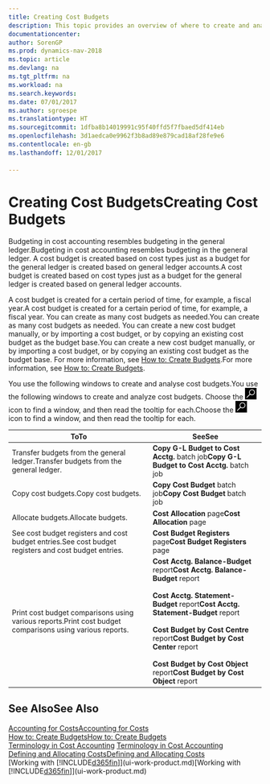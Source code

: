 ```yaml
---
title: Creating Cost Budgets
description: This topic provides an overview of where to create and analyse cost budgets.
documentationcenter: 
author: SorenGP
ms.prod: dynamics-nav-2018
ms.topic: article
ms.devlang: na
ms.tgt_pltfrm: na
ms.workload: na
ms.search.keywords: 
ms.date: 07/01/2017
ms.author: sgroespe
ms.translationtype: HT
ms.sourcegitcommit: 1dfba8b14019991c95f40ffd5f7fbaed5df414eb
ms.openlocfilehash: 3d1aedca0e9962f3b8ad89e879cad18af28fe9e6
ms.contentlocale: en-gb
ms.lasthandoff: 12/01/2017

---
```

# <a name="creating-cost-budgets"></a><span data-ttu-id="8e285-103">Creating Cost Budgets</span><span class="sxs-lookup"><span data-stu-id="8e285-103">Creating Cost Budgets</span></span>
<span data-ttu-id="8e285-104">Budgeting in cost accounting resembles budgeting in the general ledger.</span><span class="sxs-lookup"><span data-stu-id="8e285-104">Budgeting in cost accounting resembles budgeting in the general ledger.</span></span> <span data-ttu-id="8e285-105">A cost budget is created based on cost types just as a budget for the general ledger is created based on general ledger accounts.</span><span class="sxs-lookup"><span data-stu-id="8e285-105">A cost budget is created based on cost types just as a budget for the general ledger is created based on general ledger accounts.</span></span>  

<span data-ttu-id="8e285-106">A cost budget is created for a certain period of time, for example, a fiscal year.</span><span class="sxs-lookup"><span data-stu-id="8e285-106">A cost budget is created for a certain period of time, for example, a fiscal year.</span></span> <span data-ttu-id="8e285-107">You can create as many cost budgets as needed.</span><span class="sxs-lookup"><span data-stu-id="8e285-107">You can create as many cost budgets as needed.</span></span> <span data-ttu-id="8e285-108">You can create a new cost budget manually, or by importing a cost budget, or by copying an existing cost budget as the budget base.</span><span class="sxs-lookup"><span data-stu-id="8e285-108">You can create a new cost budget manually, or by importing a cost budget, or by copying an existing cost budget as the budget base.</span></span> <span data-ttu-id="8e285-109">For more information, see [How to: Create Budgets](finance-how-create-budgets.md).</span><span class="sxs-lookup"><span data-stu-id="8e285-109">For more information, see [How to: Create Budgets](finance-how-create-budgets.md).</span></span>

<span data-ttu-id="8e285-110">You use the following windows to create and analyse cost budgets.</span><span class="sxs-lookup"><span data-stu-id="8e285-110">You use the following windows to create and analyze cost budgets.</span></span> <span data-ttu-id="8e285-111">Choose the ![Search for Page or Report](media/ui-search/search_small.png "Search for Page or Report icon") icon to find a window, and then read the tooltip for each.</span><span class="sxs-lookup"><span data-stu-id="8e285-111">Choose the ![Search for Page or Report](media/ui-search/search_small.png "Search for Page or Report icon") icon to find a window, and then read the tooltip for each.</span></span>

|<span data-ttu-id="8e285-112">To</span><span class="sxs-lookup"><span data-stu-id="8e285-112">To</span></span>|<span data-ttu-id="8e285-113">See</span><span class="sxs-lookup"><span data-stu-id="8e285-113">See</span></span>|  
|--------|---------|  
|<span data-ttu-id="8e285-114">Transfer budgets from the general ledger.</span><span class="sxs-lookup"><span data-stu-id="8e285-114">Transfer budgets from the general ledger.</span></span>|<span data-ttu-id="8e285-115">**Copy G-L Budget to Cost Acctg.** batch job</span><span class="sxs-lookup"><span data-stu-id="8e285-115">**Copy G-L Budget to Cost Acctg.** batch job</span></span>|  
|<span data-ttu-id="8e285-116">Copy cost budgets.</span><span class="sxs-lookup"><span data-stu-id="8e285-116">Copy cost budgets.</span></span>|<span data-ttu-id="8e285-117">**Copy Cost Budget** batch job</span><span class="sxs-lookup"><span data-stu-id="8e285-117">**Copy Cost Budget** batch job</span></span>|  
|<span data-ttu-id="8e285-118">Allocate budgets.</span><span class="sxs-lookup"><span data-stu-id="8e285-118">Allocate budgets.</span></span>|<span data-ttu-id="8e285-119">**Cost Allocation** page</span><span class="sxs-lookup"><span data-stu-id="8e285-119">**Cost Allocation** page</span></span>|  
|<span data-ttu-id="8e285-120">See cost budget registers and cost budget entries.</span><span class="sxs-lookup"><span data-stu-id="8e285-120">See cost budget registers and cost budget entries.</span></span>|<span data-ttu-id="8e285-121">**Cost Budget Registers** page</span><span class="sxs-lookup"><span data-stu-id="8e285-121">**Cost Budget Registers** page</span></span>|  
|<span data-ttu-id="8e285-122">Print cost budget comparisons using various reports.</span><span class="sxs-lookup"><span data-stu-id="8e285-122">Print cost budget comparisons using various reports.</span></span>|<span data-ttu-id="8e285-123">**Cost Acctg. Balance-Budget** report</span><span class="sxs-lookup"><span data-stu-id="8e285-123">**Cost Acctg. Balance-Budget** report</span></span><br /><br /> <span data-ttu-id="8e285-124">**Cost Acctg. Statement-Budget** report</span><span class="sxs-lookup"><span data-stu-id="8e285-124">**Cost Acctg. Statement-Budget** report</span></span><br /><br /> <span data-ttu-id="8e285-125">**Cost Budget by Cost Centre** report</span><span class="sxs-lookup"><span data-stu-id="8e285-125">**Cost Budget by Cost Center** report</span></span><br /><br /> <span data-ttu-id="8e285-126">**Cost Budget by Cost Object** report</span><span class="sxs-lookup"><span data-stu-id="8e285-126">**Cost Budget by Cost Object** report</span></span>|  

## <a name="see-also"></a><span data-ttu-id="8e285-127">See Also</span><span class="sxs-lookup"><span data-stu-id="8e285-127">See Also</span></span>  
[<span data-ttu-id="8e285-128">Accounting for Costs</span><span class="sxs-lookup"><span data-stu-id="8e285-128">Accounting for Costs</span></span>](finance-manage-cost-accounting.md)  
[<span data-ttu-id="8e285-129">How to: Create Budgets</span><span class="sxs-lookup"><span data-stu-id="8e285-129">How to: Create Budgets</span></span>](finance-how-create-budgets.md)  
<span data-ttu-id="8e285-130">[Terminology in Cost Accounting](finance-terminology-in-cost-accounting.md) </span><span class="sxs-lookup"><span data-stu-id="8e285-130">[Terminology in Cost Accounting](finance-terminology-in-cost-accounting.md) </span></span>  
[<span data-ttu-id="8e285-131">Defining and Allocating Costs</span><span class="sxs-lookup"><span data-stu-id="8e285-131">Defining and Allocating Costs</span></span>](finance-define-and-allocate-costs.md)  
<span data-ttu-id="8e285-132">[Working with [!INCLUDE[d365fin](includes/d365fin_md.md)]](ui-work-product.md)</span><span class="sxs-lookup"><span data-stu-id="8e285-132">[Working with [!INCLUDE[d365fin](includes/d365fin_md.md)]](ui-work-product.md)</span></span>

